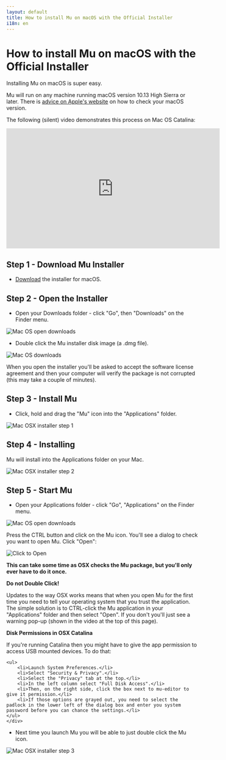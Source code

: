 ```yaml
---
layout: default
title: How to install Mu on macOS with the Official Installer
i18n: en
---
```


# How to install Mu on macOS with the Official Installer 

Installing Mu on macOS is super easy.

Mu will run on any machine running macOS version 10.13 High Sierra or later. There is [advice on Apple's website](https://support.apple.com/en-us/HT201260) on how to check your macOS version.

The following (silent) video demonstrates this process on Mac OS Catalina:

<div class="embed-responsive embed-responsive-16by9">
<iframe width="560" height="315" src="https://www.youtube-nocookie.com/embed/r5ADUqVd1bs" frameborder="0" allow="accelerometer; autoplay; encrypted-media; gyroscope; picture-in-picture" allowfullscreen></iframe>
</div>

## Step 1 - Download Mu Installer

+ [Download](/en/download) the installer for macOS.

## Step 2 - Open the Installer

+ Open your Downloads folder - click "Go", then "Downloads" on the Finder menu. 

<div class="row">
  <img src="/img/en/howto/macos_go_downloads.png" alt="Mac OS open downloads" class="img-responsive center-block img-rounded"/>
  <br/>
</div>

+ Double click the Mu installer disk image (a .dmg file).

<div class="row">
  <img src="/img/en/howto/macos_downloads.png" alt="Mac OS downloads" class="img-responsive center-block img-rounded"/>
  <br/>
</div>

When you open the installer you'll be asked to accept the software license
agreement and then your computer will verify the package is not corrupted (this
may take a couple of minutes).

## Step 3 - Install Mu

+ Click, hold and drag the "Mu" icon into the "Applications" folder.

<div class="row">
  <img src="/img/en/howto/macos1.png" alt="Mac OSX installer step 1" class="img-responsive center-block img-rounded"/>
  <br/>
</div>

## Step 4 - Installing

Mu will install into the Applications folder on your Mac.

<div class="row">
  <img src="/img/en/howto/macos2.png" alt="Mac OSX installer step 2" class="img-responsive center-block img-rounded"/>
</div>

## Step 5 - Start Mu

+ Open your Applications folder - click "Go", "Applications" on the Finder menu. 

<div class="row">
  <img src="/img/en/howto/macos_go_applications.png" alt="Mac OS open downloads" class="img-responsive center-block img-rounded"/>
  <br/>
</div>

Press the CTRL button and click on the Mu icon. You'll see a dialog to check
you want to open Mu. Click "Open":

<div class="row">
  <img src="/img/en/howto/open_mu_osx.png" alt="Click to Open" class="img-responsive center-block img-rounded"/><br/>
</div>

**This can take some time as OSX checks the Mu package, but you'll only ever have to do it once.**

<div class="panel panel-danger">
    <div class="panel-heading"><strong>Do not Double Click!</strong></div>
    <div class="panel-body">
        <p>Updates to the way OSX works means that when you open Mu for the
        first time you need to tell your operating system that you trust the
        application. The simple solution is to CTRL-click the Mu application
        in your "Applications" folder and then select "Open". If you don't
        you'll just see a warning pop-up (shown in the video at the top of
        this page).</p>
    </div>
</div>

<div class="panel panel-warning" id="catalina-permissions">
    <div class="panel-heading"><strong>Disk Permissions in OSX Catalina</strong></div>
    <div class="panel-body">
    <p>If you're running Catalina then you might have to give the app
    permission to access USB mounted devices. To do that:</p>

    <ul>
        <li>Launch System Preferences.</li>
        <li>Select "Security & Privacy".</li>
        <li>Select the "Privacy" tab at the top.</li>
        <li>In the left column select "Full Disk Access".</li>
        <li>Then, on the right side, click the box next to mu-editor to give it permission.</li>
        <li>If those options are grayed out, you need to select the padlock in the lower left of the dialog box and enter you system password before you can chance the settings.</li>
    </ul>
    </div>
</div>

+ Next time you launch Mu you will be able to just double click the Mu icon.

<div class="row">
  <img src="/img/en/howto/macos3.png" alt="Mac OSX installer step 3" class="img-responsive center-block img-rounded"/>
</div>
